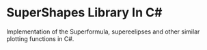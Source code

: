 # SuperShapes Library In C#

Implementation of the Superformula, supereelipses and other similar plotting functions in C#.
